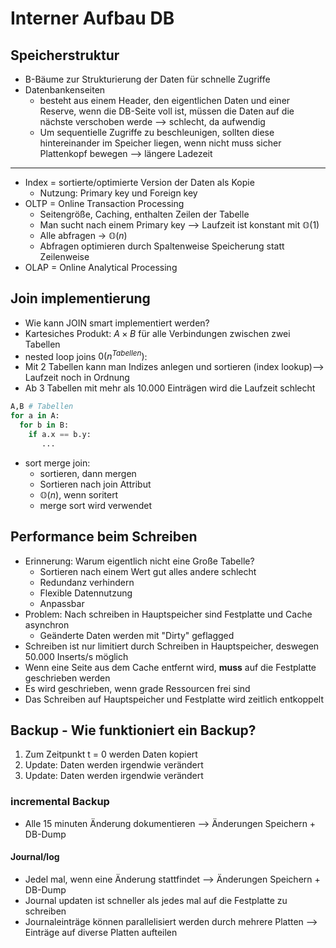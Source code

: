 # Interner Aufbau DB
## Speicherstruktur
- B-Bäume zur Strukturierung der Daten für schnelle Zugriffe
- Datenbankenseiten
	- besteht aus einem Header, den eigentlichen Daten und einer Reserve, wenn die DB-Seite voll ist, müssen die Daten auf die nächste verschoben werde --> schlecht, da aufwendig
    - Um sequentielle Zugriffe zu beschleunigen, sollten diese hintereinander im Speicher liegen, wenn nicht muss sicher Plattenkopf bewegen --> längere Ladezeit

---

- Index = sortierte/optimierte Version der Daten als Kopie 
    - Nutzung: Primary key und Foreign key
- OLTP = Online Transaction Processing
	- Seitengröße, Caching, enthalten Zeilen der Tabelle
	- Man sucht nach einem Primary key --> Laufzeit ist konstant mit $\mathbb{O}(1)$
    - Alle abfragen -> $\mathbb{O}(n)$
    - Abfragen optimieren durch Spaltenweise Speicherung statt Zeilenweise
- OLAP = Online Analytical Processing

## Join implementierung
- Wie kann JOIN smart implementiert werden?
- Kartesiches Produkt: $A \times B$ für alle Verbindungen zwischen zwei Tabellen
- nested loop joins $0(n^{Tabellen})$:
- Mit 2 Tabellen kann man Indizes anlegen und sortieren (index lookup)--> Laufzeit noch in Ordnung
- Ab 3 Tabellen mit mehr als 10.000 Einträgen wird die Laufzeit schlecht
```python
A,B # Tabellen
for a in A:
  for b in B:
    if a.x == b.y:
       ...
```
- sort merge join: 
    - sortieren, dann mergen
    - Sortieren nach join Attribut
    - $\mathbb{O} (n)$, wenn soritert
    - merge sort wird verwendet

## Performance beim Schreiben
- Erinnerung: Warum eigentlich nicht eine Große Tabelle?
    - Sortieren nach einem Wert gut alles andere schlecht
    - Redundanz verhindern
    - Flexible Datennutzung
    - Anpassbar
- Problem: Nach schreiben in Hauptspeicher sind Festplatte und Cache asynchron
    - Geänderte Daten werden mit "Dirty" geflagged
- Schreiben ist nur limitiert durch Schreiben in Hauptspeicher, deswegen 50.000 Inserts/s möglich
- Wenn eine Seite aus dem Cache entfernt wird, **muss** auf die Festplatte geschrieben werden
- Es wird geschrieben, wenn grade Ressourcen frei sind
- Das Schreiben auf Hauptspeicher und Festplatte wird zeitlich entkoppelt

## Backup - Wie funktioniert ein Backup?
1. Zum Zeitpunkt t = 0 werden Daten kopiert
2. Update: Daten werden irgendwie verändert
3. Update: Daten werden irgendwie verändert

### incremental Backup
- Alle 15 minuten Änderung dokumentieren --> Änderungen Speichern + DB-Dump

#### Journal/log  
- Jedel mal, wenn eine Änderung stattfindet --> Änderungen Speichern + DB-Dump
- Journal updaten ist schneller als jedes mal auf die Festplatte zu schreiben
- Journaleinträge können parallelisiert werden durch mehrere Platten --> Einträge auf diverse Platten aufteilen




